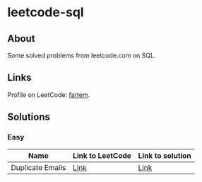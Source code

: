 # leetcode-sql

## About

Some solved problems from leetcode.com on SQL.

## Links

Profile on LeetCode: [fartem](https://leetcode.com/fartem).

## Solutions

### Easy

| Name | Link to LeetCode | Link to solution |
| --- | --- | --- |
| Duplicate Emails | [Link](https://leetcode.com/problems/duplicate-emails) | [Link](./easy/duplicate_emails.sql) |
